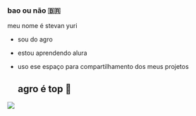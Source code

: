 ### bao ou não 🇧🇷

meu nome é stevan yuri

- sou do agro
- estou aprendendo alura
- uso ese espaço para compartilhamento dos meus projetos

  ## agro é top 🚜

![](https://media.tenor.com/3354hdPb_hcAAAAd/agronomia-agroboy.gif)
